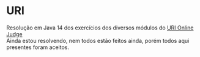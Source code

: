 # URI
Resolução em Java 14 dos exercícios dos diversos módulos do [URI Online Judge](https://www.urionlinejudge.com.br/judge/pt)  
Ainda estou resolvendo, nem todos estão feitos ainda, porém todos aqui presentes foram aceitos.  
